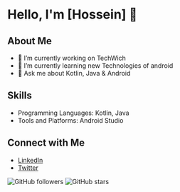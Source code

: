 # Hello, I'm [Hossein] 👋

## About Me
- 🔭 I’m currently working on TechWich
- 🌱 I’m currently learning new Technologies of android
- 💬 Ask me about Kotlin, Java & Android

## Skills
- Programming Languages: Kotlin, Java
- Tools and Platforms: Android Studio

## Connect with Me
- [LinkedIn]([https://linkedin.com/in/your-username](https://www.linkedin.com/in/hossein-beigi-96a057204/))
- [Twitter]([https://twitter.com/your-username](https://x.com/hossein266))

![GitHub followers](https://img.shields.io/github/followers/your-username?label=Follow&style=social)
![GitHub stars](https://img.shields.io/github/stars/your-username/repository-name?style=social)
